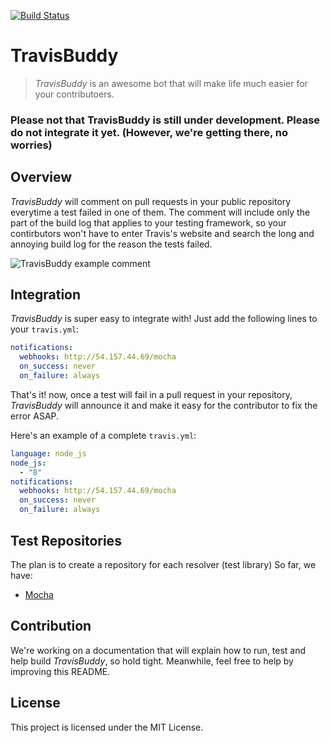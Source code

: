 [![Build Status](https://travis-ci.org/bluzi/name-db.svg?branch=master)](https://travis-ci.org/bluzi/name-db)

# TravisBuddy
> *TravisBuddy* is an awesome bot that will make life much easier for your contributoers.

### Please not that TravisBuddy is still under development. Please do not integrate it yet. (However, we're getting there, no worries)

## Overview

*TravisBuddy* will comment on pull requests in your public repository everytime a test failed in one of them. 
The comment will include only the part of the build log that applies to your testing framework, 
so your contirbutors won't have to enter Travis's website and search the long and annoying build log for the reason the tests failed.

![TravisBuddy example comment](https://user-images.githubusercontent.com/13808883/32201227-75bec3b4-bdde-11e7-92d6-f58c51e0945a.png)


## Integration

*TravisBuddy* is super easy to integrate with! Just add the following lines to your `travis.yml`:
```yml
notifications:
  webhooks: http://54.157.44.69/mocha
  on_success: never  
  on_failure: always
```

That's it! now, once a test will fail in a pull request in your repository, *TravisBuddy* will announce it and make it easy for the contributor to fix the error ASAP.

Here's an example of a complete `travis.yml`:
```yml
language: node_js   
node_js:
  - "8"
notifications:
  webhooks: http://54.157.44.69/mocha
  on_success: never
  on_failure: always
```

## Test Repositories
The plan is to create a repository for each resolver (test library)
So far, we have:

- [Mocha](https://github.com/bluzi/travis-buddy-mocha-tests)

## Contribution

We're working on a documentation that will explain how to run, test and help build *TravisBuddy*, so hold tight. 
Meanwhile, feel free to help by improving this README.

## License

This project is licensed under the MIT License.
